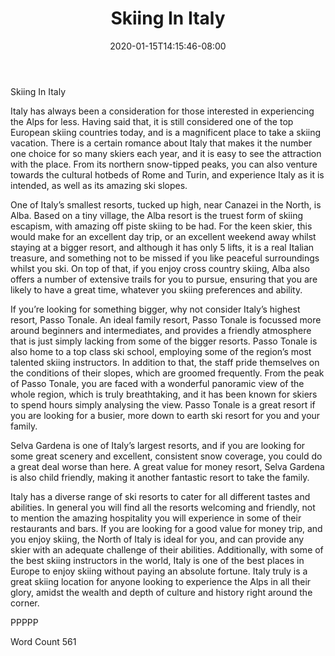 ﻿---
title: "Skiing In Italy"
date: 2020-01-15T14:15:46-08:00
description: "Text Tips for Web Success"
featured_image: "/images/Text.jpg"
tags: ["Text"]
---

Skiing In Italy

Italy has always been a consideration for those interested in experiencing the Alps for less.  Having said that, it is still considered one of the top European skiing countries today, and is a magnificent place to take a skiing vacation.  There is a certain romance about Italy that makes it the number one choice for so many skiers each year, and it is easy to see the attraction with the place.  From its northern snow-tipped peaks, you can also venture towards the cultural hotbeds of Rome and Turin, and experience Italy as it is intended, as well as its amazing ski slopes.

One of Italy’s smallest resorts, tucked up high, near Canazei in the North, is Alba.  Based on a tiny village, the Alba resort is the truest form of skiing escapism, with amazing off piste skiing to be had.  For the keen skier, this would make for an excellent day trip, or an excellent weekend away whilst staying at a bigger resort, and although it has only 5 lifts, it is a real Italian treasure, and something not to be missed if you like peaceful surroundings whilst you ski.  On top of that, if you enjoy cross country skiing, Alba also offers a number of extensive trails for you to pursue, ensuring that you are likely to have a great time, whatever you skiing preferences and ability.  

If you’re looking for something bigger, why not consider Italy’s highest resort, Passo Tonale.  An ideal family resort, Passo Tonale is focussed more around beginners and intermediates, and provides a friendly atmosphere that is just simply lacking from some of the bigger resorts.  Passo Tonale is also home to a top class ski school, employing some of the region’s most talented skiing instructors.  In addition to that, the staff pride themselves on the conditions of their slopes, which are groomed frequently.  From the peak of Passo Tonale, you are faced with a wonderful panoramic view of the whole region, which is truly breathtaking, and it has been known for skiers to spend hours simply analysing the view.  Passo Tonale is a great resort if you are looking for a busier, more down to earth ski resort for you and your family.

Selva Gardena is one of Italy’s largest resorts, and if you are looking for some great scenery and excellent, consistent snow coverage, you could do a great deal worse than here.  A great value for money resort, Selva Gardena is also child friendly, making it another fantastic resort to take the family.

Italy has a diverse range of ski resorts to cater for all different tastes and abilities.  In general you will find all the resorts welcoming and friendly, not to mention the amazing hospitality you will experience in some of their restaurants and bars.  If you are looking for a good value for money trip, and you enjoy skiing, the North of Italy is ideal for you, and can provide any skier with an adequate challenge of their abilities.  Additionally, with some of the best skiing instructors in the world, Italy is one of the best places in Europe to enjoy skiing without paying an absolute fortune.  Italy truly is a great skiing location for anyone looking to experience the Alps in all their glory, amidst the wealth and depth of culture and history right around the corner.

PPPPP

Word Count 561

